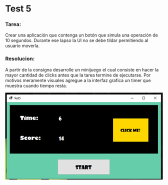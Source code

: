 # Test 5
### Tarea:
Crear una aplicación que contenga un botón que simula una operación de 10 segundos. Durante ese lapso la UI no se debe tildar permitiendo al usuario moverla.

### Resolucion:
A partir de la consigna desarrolle un minijuego el cual consiste en hacer la mayor cantidad de clicks antes que la tarea termine de ejecutarse. Por motivos meramente visuales agregue a la interfaz grafica un timer que muestra cuando tiempo resta.

![interfaz](img/interfaz.png)
